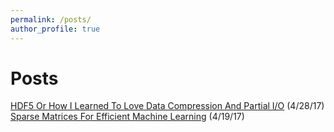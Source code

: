 ```yaml
---
permalink: /posts/
author_profile: true
---
```

# Posts
[HDF5 Or How I Learned To Love Data Compression And Partial I/O](https://dziganto.github.io/HDF5-Or-How-I-Learned-To-Love-Data-Compression-And-Partial-Input-Output/) (4/28/17)  
[Sparse Matrices For Efficient Machine Learning](https://dziganto.github.io/Sparse-Matrices-For-Efficient-Machine-Learning/) (4/19/17)
